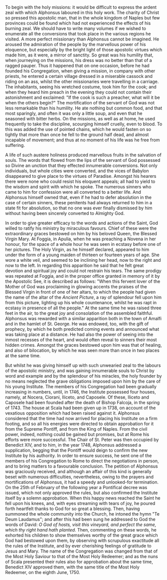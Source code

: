 
To begin with the holy missions: it would be difficult to express the ardent zeal with which Alphonsus laboured in this holy work. The charity of Christ so pressed this apostolic man, that in the whole kingdom of Naples but few provinces could be found which had not experienced the effects of his burning zeal. We should have to write many volumes if we wished to enumerate all the conversions that took place in the various regions he visited. A more perfect missionary than Alphonsus cannot be imagined. He aroused the admiration of the people by the marvellous power of his eloquence, but especially by the bright light of those apostolic virtues which made him, as it were, a mirror of sanctity. So great was his humility that, when journeying on the missions, his dress was no better than that of a ragged pauper. Thus it happened that on one occasion, before he had founded his Congregation, when giving a mission, in company with other priests, he entered a certain village dressed in a miserable cassock and riding on an ass, whilst the other missionaries were travelling in a carriage. The inhabitants, seeing his wretched costume, took him for the cook; and when they heard him preach in the evening they could not contain their astonishment and exclaimed: \"If the cook is such a preacher, what will it be when the others begin?\" The mortification of the servant of God was not less remarkable than his humility. He ate nothing but common food, and that most sparingly, and often it was only a little soup, and even that he seasoned with bitter herbs. On the missions, as well as at home, he used frequently to take the discipline, scourging himself cruelly, even to blood. To this was added the use of pointed chains, which he would fasten on so tightly that more than once he fell to the ground half dead, and almost incapable of movement; and thus at no moment of his life was he free from suffering.

A life of such austere holiness produced marvellous fruits in the salvation of souls. The words that flowed from the lips of the servant of God possessed so Divine an unction that they effected innumerable conversions. Not only individuals, but whole cities were converted, and the vices of Babylon disappeared to give place to the virtues of Paradise. Amongst his hearers there were none who could resist his eloquent appeals; all had to yield to the wisdom and spirit with which he spoke. The numerous sinners who came to him for confession were all converted to a better life. And Alphonsus himself owned that, even if he had to defer absolution in the case of certain sinners, these penitents had always returned to him in a state fit for absolution, so that no one was ever finally dismissed by him without having been sincerely converted to Almighty God.

In order to give greater efficacy to the words and actions of the Saint, God willed to ratify his ministry by miraculous favours. Chief of these were the extraordinary graces bestowed on him by his beloved Queen, the Blessed Virgin Mary. At Foggia, in Apulia, when he was preaching a Novena in her honour, for the space of a whole hour he was seen in ecstasy before one of her pictures. The Holy Virgin, as he himself declared, appeared to him under the form of a young maiden of thirteen or fourteen years of age. She wore a white veil, and seemed to be inclining her head, now to the right and now to the left. In regarding this apparition he said that he felt great devotion and spiritual joy and could not restrain his tears. The same prodigy was repeated at Foggia, and in the proper office granted in memory of it by the Apostolic See, it is described as follows: \"When this fervent lover of the Mother of God was proclaiming in glowing accents the praises of the Blessed Virgin in front of one of her altars, to which the people had given the name of the altar of the *Ancient Picture*, a ray of splendour fell upon him from this picture, lighting up his whole countenance, whilst he was rapt in ecstasy in presence of all the people.\" At the same time he was raised three feet in the air, to the great joy and consolation of the assembled faithful. Alphonsus was rewarded with a similar apparition both in the town of Amalfi and in the hamlet of St. George. He was endowed, too, with the gift of prophecy, by which he both predicted coming events and announced what was taking place at a distance. He had also the power of seeing into the inmost recesses of the heart, and would often reveal to sinners their most hidden crimes. Amongst the graces bestowed upon him was that of healing, and also of bilocation, by which he was seen more than once in two places at the same time.

But whilst he was giving himself up with such unwearied zeal to the labours of the apostolic ministry, and was gaining innumerable souls to Christ by word and example and by the splendour of his miracles, the holy founder by no means neglected the grave obligations imposed upon him by the care of his young Institute. The members of his Congregation had been gradually increasing in numbers, until, in 1746, the Institute possessed four houses, namely, at Nocera, Ciorani, Iliceto, and Caposele. Of these, Iliceto and Caposele had been founded after the death of Bishop Falcoja, in the spring of 1743. The house at Scala had been given up in 1738, on account of the vexatious opposition which had been raised against it. Alphonsus considered that the time had now arrived for placing his Institute on a firm footing, and so all his energies were directed to obtain approbation for it from the Supreme Pontiff, and from the King of Naples. From the civil power, indeed, nothing could be gained but promises, but at Rome his efforts were more successful. The Chair of St. Peter was then occupied by Benedict XIV, and to him, in the year 1748, Alphonsus addressed a supplication, begging that the Pontiff would deign to confirm the new Institute by his authority. In order to ensure success, he sent one of the members of his Congregation to Rome to direct the negotiations in person, and to bring matters to a favourable conclusion. The petition of Alphonsus was graciously received, and although an affair of this kind is generally beset with numerous difficulties, nevertheless, owing to the prayers and mortifications of Alphonsus, it had a speedy and unlooked-for termination. On the 25th of February of the following year a Pontifical decree was issued, which not only approved the rules, but also confirmed the Institute itself by a solemn approbation. When this happy news reached the Saint he fell upon his knees, and, with eyes streaming with tears of joy, he poured forth heartfelt thanks to God for so great a blessing. Then, having summoned the whole community into the Church, he intoned the hymn \"Te Deum Laudamus\"; and after this had been sung he addressed to God the words of David: *O God of hosts, visit this vineyard, and perfect the same, which thy right hand hath planted*. Then, commenting on these words, he exhorted his children to show themselves worthy of the great grace which God had bestowed upon them, by observing with scrupulous exactitude all the rules of the Institute, and by ever cherishing feelings of gratitude to Jesus and Mary. The name of the Congregation was changed from that of the Most Holy Saviour to that of the Most Holy Redeemer; and as the nuns of Scala presented their rules also for approbation about the same time, Benedict XIV approved them, with the same title of the Most Holy Redeemer, on the eighth June, 1750.


